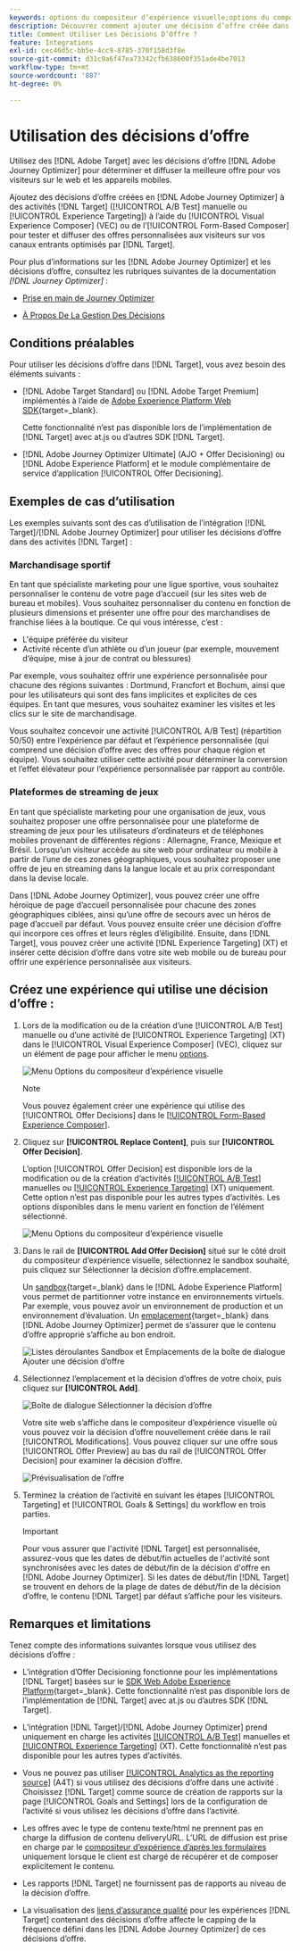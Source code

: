 ```yaml
---
keywords: options du compositeur d’expérience visuelle;options du compositeur d’expérience;options d’expérience;décision d’offre;offer decisioning;ajo;parcours optimizer
description: Découvrez comment ajouter une décision d’offre créée dans  [!DNL Adobe Journey Optimizer]  à une activité.
title: Comment Utiliser Les Décisions D’Offre ?
feature: Integrations
exl-id: cec46d5c-bb5e-4cc9-8785-370f158d3f8e
source-git-commit: d31c9a6f47ea73342cfb638600f351ade4be7013
workflow-type: tm+mt
source-wordcount: '887'
ht-degree: 0%

---
```


# Utilisation des décisions d’offre

Utilisez des [!DNL Adobe Target] avec les décisions d’offre [!DNL Adobe Journey Optimizer] pour déterminer et diffuser la meilleure offre pour vos visiteurs sur le web et les appareils mobiles.

Ajoutez des décisions d’offre créées en [!DNL Adobe Journey Optimizer] à des activités [!DNL Target] ([!UICONTROL A/B Test] manuelle ou [!UICONTROL Experience Targeting]) à l’aide du [!UICONTROL Visual Experience Composer] (VEC) ou de l’[!UICONTROL Form-Based Composer] pour tester et diffuser des offres personnalisées aux visiteurs sur vos canaux entrants optimisés par [!DNL Target].

Pour plus d’informations sur les [!DNL Adobe Journey Optimizer] et les décisions d’offre, consultez les rubriques suivantes de la documentation *[!DNL Journey Optimizer]* :

* [Prise en main de Journey Optimizer](https://experienceleague.adobe.com/docs/journey-optimizer/using/get-started/get-started.html?lang=fr)

* [À Propos De La Gestion Des Décisions](https://experienceleague.adobe.com/docs/journey-optimizer/using/offer-decisioning/get-started-decision/starting-offer-decisioning.html?lang=fr)

## Conditions préalables

Pour utiliser les décisions d’offre dans [!DNL Target], vous avez besoin des éléments suivants :

* [!DNL Adobe Target Standard] ou [!DNL Adobe Target Premium] implémentés à l’aide de [Adobe Experience Platform Web SDK](https://experienceleague.corp.adobe.com/docs/target-dev/developer/client-side/aep-web-sdk.html?lang=fr){target=_blank}.

  Cette fonctionnalité n’est pas disponible lors de l’implémentation de [!DNL Target] avec at.js ou d’autres SDK [!DNL Target].

* [!DNL Adobe Journey Optimizer Ultimate] (AJO + Offer Decisioning) ou [!DNL Adobe Experience Platform] et le module complémentaire de service d’application [!UICONTROL Offer Decisioning].

## Exemples de cas d’utilisation

Les exemples suivants sont des cas d’utilisation de l’intégration [!DNL Target]/[!DNL Adobe Journey Optimizer] pour utiliser les décisions d’offre dans des activités [!DNL Target] :

### Marchandisage sportif

En tant que spécialiste marketing pour une ligue sportive, vous souhaitez personnaliser le contenu de votre page d’accueil (sur les sites web de bureau et mobiles). Vous souhaitez personnaliser du contenu en fonction de plusieurs dimensions et présenter une offre pour des marchandises de franchise liées à la boutique. Ce qui vous intéresse, c’est :

* L&#39;équipe préférée du visiteur
* Activité récente d’un athlète ou d’un joueur (par exemple, mouvement d’équipe, mise à jour de contrat ou blessures)

Par exemple, vous souhaitez offrir une expérience personnalisée pour chacune des régions suivantes : Dortmund, Francfort et Bochum, ainsi que pour les utilisateurs qui sont des fans implicites et explicites de ces équipes. En tant que mesures, vous souhaitez examiner les visites et les clics sur le site de marchandisage.

Vous souhaitez concevoir une activité [!UICONTROL A/B Test] (répartition 50/50) entre l’expérience par défaut et l’expérience personnalisée (qui comprend une décision d’offre avec des offres pour chaque région et équipe). Vous souhaitez utiliser cette activité pour déterminer la conversion et l’effet élévateur pour l’expérience personnalisée par rapport au contrôle.

### Plateformes de streaming de jeux

En tant que spécialiste marketing pour une organisation de jeux, vous souhaitez proposer une offre personnalisée pour une plateforme de streaming de jeux pour les utilisateurs d’ordinateurs et de téléphones mobiles provenant de différentes régions : Allemagne, France, Mexique et Brésil. Lorsqu’un visiteur accède au site web pour ordinateur ou mobile à partir de l’une de ces zones géographiques, vous souhaitez proposer une offre de jeu en streaming dans la langue locale et au prix correspondant dans la devise locale.

Dans [!DNL Adobe Journey Optimizer], vous pouvez créer une offre héroïque de page d’accueil personnalisée pour chacune des zones géographiques ciblées, ainsi qu’une offre de secours avec un héros de page d’accueil par défaut. Vous pouvez ensuite créer une décision d’offre qui incorpore ces offres et leurs règles d’éligibilité. Ensuite, dans [!DNL Target], vous pouvez créer une activité [!DNL Experience Targeting] (XT) et insérer cette décision d’offre dans votre site web mobile ou de bureau pour offrir une expérience personnalisée aux visiteurs.

## Créez une expérience qui utilise une décision d’offre :

1. Lors de la modification ou de la création d’une [!UICONTROL A/B Test] manuelle ou d’une activité de [!UICONTROL Experience Targeting] (XT) dans le [!UICONTROL Visual Experience Composer] (VEC), cliquez sur un élément de page pour afficher le menu [options](/help/main/c-experiences/c-visual-experience-composer/viztarget-options.md).

   ![Menu Options du compositeur d’expérience visuelle](assets/options-menu1.png)

   >[!NOTE]
   >
   >Vous pouvez également créer une expérience qui utilise des [!UICONTROL Offer Decisions] dans le [[!UICONTROL Form-Based Experience Composer]](/help/main/c-experiences/form-experience-composer.md).

1. Cliquez sur **[!UICONTROL Replace Content]**, puis sur **[!UICONTROL Offer Decision]**.

   L’option [!UICONTROL Offer Decision] est disponible lors de la modification ou de la création d’activités [[!UICONTROL A/B Test]](/help/main/c-activities/t-test-ab/test-ab.md#types) manuelles ou [[!UICONTROL Experience Targeting]](/help/main/c-activities/t-experience-target/experience-target.md) (XT) uniquement. Cette option n’est pas disponible pour les autres types d’activités. Les options disponibles dans le menu varient en fonction de l’élément sélectionné.

   ![Menu Options du compositeur d’expérience visuelle](assets/options-menu.png)

1. Dans le rail de **[!UICONTROL Add Offer Decision]** situé sur le côté droit du compositeur d’expérience visuelle, sélectionnez le sandbox souhaité, puis cliquez sur Sélectionner la décision d’offre.emplacement.

   Un [sandbox](https://experienceleague.adobe.com/docs/experience-platform/sandbox/ui/overview.html?lang=fr){target=_blank} dans le [!DNL Adobe Experience Platform] vous permet de partitionner votre instance en environnements virtuels. Par exemple, vous pouvez avoir un environnement de production et un environnement d’évaluation. Un [emplacement](https://experienceleague.adobe.com/docs/journey-optimizer/using/offer-decisioning/create-components/creating-placements.html?lang=fr){target=_blank} dans [!DNL Adobe Journey Optimizer] permet de s’assurer que le contenu d’offre approprié s’affiche au bon endroit.

   ![Listes déroulantes Sandbox et Emplacements de la boîte de dialogue Ajouter une décision d’offre](/help/main/c-integrating-target-with-mac/ajo/assets/sandbox-placement.png)

1. Sélectionnez l’emplacement et la décision d’offres de votre choix, puis cliquez sur **[!UICONTROL Add]**.

   ![Boîte de dialogue Sélectionner la décision d’offre](/help/main/c-integrating-target-with-mac/ajo/assets/select-offer-decision.png)

   Votre site web s’affiche dans le compositeur d’expérience visuelle où vous pouvez voir la décision d’offre nouvellement créée dans le rail [!UICONTROL Modifications]. Vous pouvez cliquer sur une offre sous [!UICONTROL Offer Preview] au bas du rail de [!UICONTROL Offer Decision] pour examiner la décision d’offre.

   <!--You can examine the various offers contained in the offer by clicking the appropriate icon at the bottom of the [!UICONTROL Offer Preview] dialog box, including the fallback offer. A fallback offer is the default offer displayed when a visitor is not eligible for any of the personalized offers in the collection.-->

   ![Prévisualisation de l’offre](assets/offer-preview2.png)

1. Terminez la création de l’activité en suivant les étapes [!UICONTROL Targeting] et [!UICONTROL Goals & Settings] du workflow en trois parties.

   >[!IMPORTANT]
   >
   >Pour vous assurer que l&#39;activité [!DNL Target] est personnalisée, assurez-vous que les dates de début/fin actuelles de l&#39;activité sont synchronisées avec les dates de début/fin de la décision d&#39;offre en [!DNL Adobe Journey Optimizer]. Si les dates de début/fin [!DNL Target] se trouvent en dehors de la plage de dates de début/fin de la décision d’offre, le contenu [!DNL Target] par défaut s’affiche pour les visiteurs.

## Remarques et limitations

Tenez compte des informations suivantes lorsque vous utilisez des décisions d’offre :

* L’intégration d’Offer Decisioning fonctionne pour les implémentations [!DNL Target] basées sur le [SDK Web Adobe Experience Platform](https://experienceleague.corp.adobe.com/docs/target-dev/developer/client-side/aep-web-sdk.html?lang=fr){target=_blank}. Cette fonctionnalité n’est pas disponible lors de l’implémentation de [!DNL Target] avec at.js ou d’autres SDK [!DNL Target].

* L’intégration [!DNL Target]/[!DNL Adobe Journey Optimizer] prend uniquement en charge les activités [[!UICONTROL A/B Test]](/help/main/c-activities/t-test-ab/test-ab.md#types) manuelles et [[!UICONTROL Experience Targeting]](/help/main/c-activities/t-experience-target/experience-target.md) (XT). Cette fonctionnalité n’est pas disponible pour les autres types d’activités.

* Vous ne pouvez pas utiliser [[!UICONTROL Analytics as the reporting source]](/help/main/c-integrating-target-with-mac/a4t/a4t.md) (A4T) si vous utilisez des décisions d’offre dans une activité . Choisissez [!DNL Target] comme source de création de rapports sur la page [!UICONTROL Goals and Settings] lors de la configuration de l’activité si vous utilisez les décisions d’offre dans l’activité.

* Les offres avec le type de contenu texte/html ne prennent pas en charge la diffusion de contenu deliveryURL. L’URL de diffusion est prise en charge par le [compositeur d’expérience d’après les formulaires](/help/main/c-experiences/form-experience-composer.md) uniquement lorsque le client est chargé de récupérer et de composer explicitement le contenu.

* Les rapports [!DNL Target] ne fournissent pas de rapports au niveau de la décision d’offre.

* La visualisation des [liens d’assurance qualité](/help/main/c-activities/c-activity-qa/activity-qa.md) pour les expériences [!DNL Target] contenant des décisions d’offre affecte le capping de la fréquence défini dans les [!DNL Adobe Journey Optimizer] de ces décisions d’offre.
